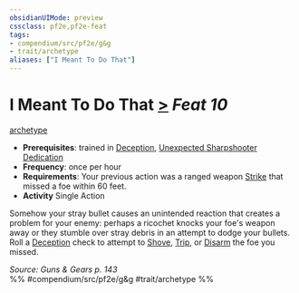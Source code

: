 ```yaml
---
obsidianUIMode: preview
cssclass: pf2e,pf2e-feat
tags:
- compendium/src/pf2e/g&g
- trait/archetype
aliases: ["I Meant To Do That"]
---
```

# I Meant To Do That  [>](../../Rules/core-rulebook/chapter-9-playing-the-game.md#Actions "Single Action") *Feat 10*  
[archetype](../../Rules/traits/archetype.md)  

- **Prerequisites**: trained in [Deception](../skills.md#Deception), [Unexpected Sharpshooter Dedication](unexpected-sharpshooter-dedication-g-g.md)
- **Frequency**: once per hour
- **Requirements**: Your previous action was a ranged weapon [Strike](../../Rules/actions/strike.md) that missed a foe within 60 feet.
- **Activity** Single Action

Somehow your stray bullet causes an unintended reaction that creates a problem for your enemy: perhaps a ricochet knocks your foe's weapon away or they stumble over stray debris in an attempt to dodge your bullets. Roll a [Deception](../skills.md#Deception) check to attempt to [Shove](../../Rules/actions/shove.md), [Trip](../../Rules/actions/trip.md), or [Disarm](../../Rules/actions/disarm.md) the foe you missed.

*Source: Guns & Gears p. 143*  
%% #compendium/src/pf2e/g&g #trait/archetype %%